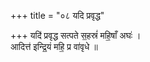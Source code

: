 +++
title = "०८ यदि प्रवृद्ध"

+++
यदि॑ प्रवृद्ध सत्पते स॒हस्रं॑ महि॒षाँ अघः॑ ।  
आदित्त॑ इन्द्रि॒यं महि॒ प्र वा॑वृधे ॥
